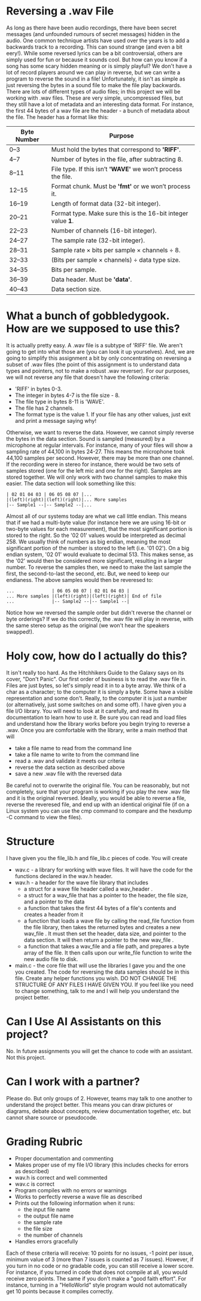 # Reversing a .wav File
As long as there have been audio recordings, there have been secret messages (and unfounded rumours of secret messages) hidden in the audio. One common technique artists have used over the years is to add a backwards track to a recording. This can sound strange (and even a bit eery!). While some reversed lyrics can be a bit controversial, others are simply used for fun or because it sounds cool. But how can you know if a song has some scary hidden meaning or is simply playful? We don't have a lot of record players around we can play in reverse, but we can write a program to reverse the sound in a file!
Unfortunately, it isn't as simple as just reversing the bytes in a sound file to make the file play backwards. There are lots of different types of audio files; in this project we will be working with .wav files. These are very simple, uncompressed files, but they still have a lot of metadata and an interesting data format. For instance, the first 44 bytes of a wav file are the header - a bunch of metadata about the file. The header has
a format like this:

| Byte Number | Purpose                                                                 |
|-------------|-------------------------------------------------------------------------|
| 0–3         | Must hold the bytes that correspond to **'RIFF'**.                      |
| 4–7         | Number of bytes in the file, after subtracting 8.                       |
| 8–11        | File type. If this isn’t **'WAVE'** we won’t process the file.          |
| 12–15       | Format chunk. Must be **'fmt'** or we won’t process it.                 |
| 16–19       | Length of format data (32-bit integer).                                 |
| 20–21       | Format type. Make sure this is the 16-bit integer value **1**.          |
| 22–23       | Number of channels (16-bit integer).                                    |
| 24–27       | The sample rate (32-bit integer).                                       |
| 28–31       | Sample rate × bits per sample × channels ÷ 8.                           |
| 32–33       | (Bits per sample × channels) ÷ data type size.                          |
| 34–35       | Bits per sample.                                                        |
| 36–39       | Data header. Must be **'data'**.                                        |
| 40–43       | Data section size.                                                      |


# What a bunch of gobbledygook. How are we supposed to use this?

It is actually pretty easy. A .wav file is a subtype of 'RIFF' file. We aren't going to get into what those are (you can look it up yourselves). And, we are going to simplify this assignment a bit by only concentrating on reversing a subset of .wav files (the point of this assignment is to understand data types and pointers, not to make a robust .wav reverser). For our purposes, we will not reverse any file that doesn't have the following criteria:
- 'RIFF' in bytes 0-3.
- The integer in bytes 4-7 is the file size - 8.
- The file type in bytes 8-11 is 'WAVE'.
- The file has 2 channels.
- The format type is the value 1.
If your file has any other values, just exit and print a message saying why!

Otherwise, we want to reverse the data. However, we cannot simply reverse the bytes in the data section. Sound is sampled (measured) by a microphone at regular intervals. For instance, many of your files will show a sampling rate of 44,100 in bytes 24-27. This means the microphone took 44,100 samples per second. However, there may be more than one channel. If the recording were in stereo for instance, there would be two sets of samples stored (one for the left mic and one for the right). Samples are stored together. We will only work with two channel samples to make this easier. The data section will look something like this:

`| 02 01 04 03 | 06 05 08 07 |...`   
`|(left)(right)|(left)(right)|... More samples`  
`|-- Sample1 --|-- Sample2 --|...` 

Almost all of our systems today are what we call little endian. This means that if we had a multi-byte value (for instance here we are using 16-bit or two-byte values for each measurement), that the most significant portion is stored to the right. So the '02 01' values would be interpreted as decimal 258. We usually think of numbers as big endian, meaning the most significant portion of the number is stored to the left (i.e. '01 02'). On a big endian system, '02 01' would evaluate to decimal 513. This makes sense, as the '02' would then be considered more significant, resulting in a larger number.
To reverse the samples then, we need to make the last sample the first, the second-to-last the second, etc. But, we need to keep our endianess. The above samples would then be reveresed to:

`...              | 06 05 08 07 | 02 01 04 03 |`  
`... More samples |(left)(right)|(left)(right)| End of file`  
`...              |-- Sample2 --|-- Sample1 --|`  

Notice how we reversed the sample order but didn't reverse the channel or byte orderings? If we do this correctly, the .wav file will play in reverse, with the same stereo setup as the original (we won't hear the speakers swapped!).

# Holy cow, how do I actually do this?
It isn't really too hard. As the Hitchhikers Guide to the Galaxy says on its cover, "Don't Panic". Our first order of business is to read the .wav file in. Files are just bytes, so let's simply read it in to a byte array. We think of a char as a character; to the computer it is simply a byte. Some have a visible representation and some don't. Really, to the computer it is just a number (or alternatively, just some switches on and some off). I have given you a file I/O library. You will need to look at it carefully, and read its documentation to learn how to use it. 
Be sure you can read and load files and understand how the library works before you begin trying to reverse a .wav. Once you are comfortable with the library, write a main method that will
- take a file name to read from the command line
- take a file name to write to from the command line
- read a .wav and validate it meets our criteria
- reverse the data section as described above
- save a new .wav file with the reversed data

Be careful not to overwrite the original file. You can be reasonably, but not completely, sure that your program is working if you play the new .wav file and it is the original reversed. Ideally, you would be able to reverse a file, reverse the reveresed file, and end up with an identical original file (if on a Linux system you can use the cmp command to compare and the hexdump -C command to view the files).

# Structure
I have given you the file_lib.h and file_lib.c pieces of code. You will create
- wav.c - a library for working with wave files. It will have the code for the functions declared in the wav.h header.
- wav.h - a header for the wave file library that includes
  + a struct for a wave file header called a wav_header .
  + a struct for a wav_file that has a pointer to the header, the file size, and a pointer to the data
  + a function that takes the first 44 bytes of a file's contents and creates a header from it
  + a function that loads a wave file by calling the read_file function from the file library, then takes the returned bytes and creates a new wav_file . It must then set the header, data size, and pointer to the data section. It will then return a pointer to the new wav_file .
  + a function that takes a wav_file and a file path, and prepares a byte array of the file. It then calls upon our write_file function to write the new audio file to disk.
- main.c - the core file that will use the libraries I gave you and the one you created. The code for reversing the data samples should be in this file.
Create any helper functions you wish. DO NOT CHANGE THE STRUCTURE OF ANY FILES I HAVE GIVEN YOU. If you feel like you need to change something, talk to me and I will help you understand the project better.

# Can I Use AI Assistants on this project?
No. In future assignments you will get the chance to code with an assistant. Not this project.

# Can I work with a partner?
Please do. But only groups of 2. However, teams may talk to one another to understand the project better.
This means you can draw pictures or diagrams, debate about concepts, review documentation together, etc. but cannot share source or pseudocode.

# Grading Rubric
- Proper documentation and commenting
- Makes proper use of my file I/O library (this includes checks for errors as described)
- wav.h is correct and well commented
- wav.c is correct
- Program compiles with no errors or warnings
- Works to perfectly reverse a wave file as described
- Prints out the following information when it runs:
  + the input file name
  + the output file name
  + the sample rate
  + the file size
  + the number of channels
- Handles errors gracefully

Each of these criteria will receive: 10 points for no issues, -1 point per issue, minimum value of 3 (more than 7 issues is counted as 7 issues). However, if you turn in no code or no gradable code, you can still receive a lower score. For instance, if you turned in code that does not compile at all, you would receive zero points. The same if you don't make a "good faith effort". For instance, turning in a "HelloWorld" style program would not automatically get 10 points because it compiles correctly.
